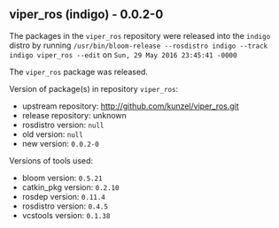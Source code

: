 ## viper_ros (indigo) - 0.0.2-0

The packages in the `viper_ros` repository were released into the `indigo` distro by running `/usr/bin/bloom-release --rosdistro indigo --track indigo viper_ros --edit` on `Sun, 29 May 2016 23:45:41 -0000`

The `viper_ros` package was released.

Version of package(s) in repository `viper_ros`:

- upstream repository: http://github.com/kunzel/viper_ros.git
- release repository: unknown
- rosdistro version: `null`
- old version: `null`
- new version: `0.0.2-0`

Versions of tools used:

- bloom version: `0.5.21`
- catkin_pkg version: `0.2.10`
- rosdep version: `0.11.4`
- rosdistro version: `0.4.5`
- vcstools version: `0.1.38`


